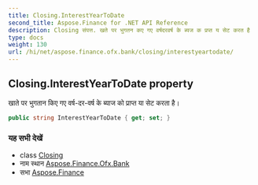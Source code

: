 ```yaml
---
title: Closing.InterestYearToDate
second_title: Aspose.Finance for .NET API Reference
description: Closing संपत्त. खते पर भुगतन कए गए वर्षदरवर्ष के ब्यज क प्रप्त य सेट करत है
type: docs
weight: 130
url: /hi/net/aspose.finance.ofx.bank/closing/interestyeartodate/
---
```

## Closing.InterestYearToDate property

खाते पर भुगतान किए गए वर्ष-दर-वर्ष के ब्याज को प्राप्त या सेट करता है।

```csharp
public string InterestYearToDate { get; set; }
```

### यह सभी देखें

* class [Closing](../)
* नाम स्थान [Aspose.Finance.Ofx.Bank](../../closing/)
* सभा [Aspose.Finance](../../../)



